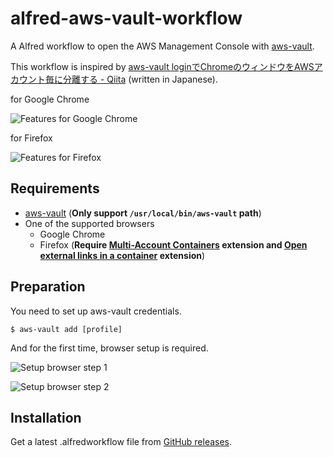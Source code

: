 # alfred-aws-vault-workflow

A Alfred workflow to open the AWS Management Console with [aws-vault].

This workflow is inspired by [aws\-vault loginでChromeのウィンドウをAWSアカウント毎に分離する \- Qiita](https://qiita.com/minamijoyo/items/f3cbb003a34954a32970) (written in Japanese).

for Google Chrome

![Features for Google Chrome](https://i.gyazo.com/33341687e0419d3863f913a00997744c.gif)

for Firefox

![Features for Firefox](https://i.gyazo.com/a68e0d4cd6f9a80b659cfc1694cd85dd.gif)

## Requirements

* [aws-vault] (**Only support `/usr/local/bin/aws-vault` path**)
* One of the supported browsers
    * Google Chrome
    * Firefox (**Require [Multi-Account Containers](https://addons.mozilla.org/firefox/addon/multi-account-containers/) extension and [Open external links in a container](https://addons.mozilla.org/firefox/addon/open-url-in-container/) extension**)

## Preparation

You need to set up aws-vault credentials.

```
$ aws-vault add [profile]
```

And for the first time, browser setup is required.

![Setup browser step 1](https://i.gyazo.com/114406d83dd25a3cfd9c9474019ce9e6.png)

![Setup browser step 2](https://i.gyazo.com/f82862478d266d258e5d52126dc3c2b0.png)

## Installation

Get a latest .alfredworkflow file from [GitHub releases](https://github.com/tsub/alfred-aws-vault-workflow/releases).

[aws-vault]: https://github.com/99designs/aws-vault
